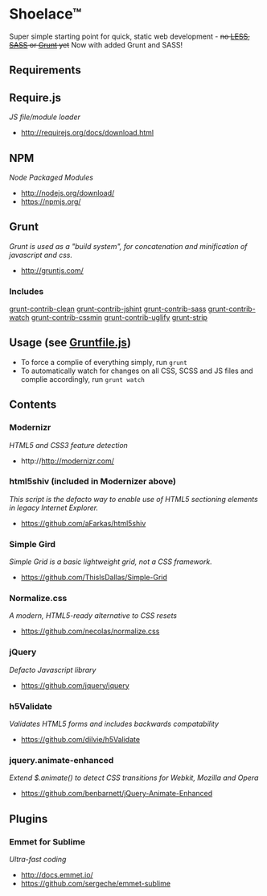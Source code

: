 Shoelace™
=====

Super simple starting point for quick, static web development - ~~no [LESS](http://lesscss.org/), [SASS](http://sass-lang.com/) or [Grunt](http://gruntjs.com/) yet~~ Now with added Grunt and SASS!

## Requirements

## Require.js
*JS file/module loader*
* http://requirejs.org/docs/download.html

## NPM
*Node Packaged Modules*
* http://nodejs.org/download/
* https://npmjs.org/

## Grunt
*Grunt is used as a "build system", for concatenation and minification of javascript and css.*
* http://gruntjs.com/

### Includes
[grunt-contrib-clean](https://github.com/gruntjs/grunt-contrib-clean)
[grunt-contrib-jshint](https://github.com/gruntjs/grunt-contrib-jshint)
[grunt-contrib-sass](https://github.com/gruntjs/grunt-contrib-sass)
[grunt-contrib-watch](https://github.com/gruntjs/grunt-contrib-watch)
[grunt-contrib-cssmin](https://github.com/gruntjs/grunt-contrib-cssmin)
[grunt-contrib-uglify](https://github.com/gruntjs/grunt-contrib-uglify)
[grunt-strip](https://github.com/jsoverson/grunt-strip)

## Usage (see [Gruntfile.js](Gruntfile.js))
* To force a complie of everything simply, run `grunt`
* To automatically watch for changes on all CSS, SCSS and JS files and complie accordingly, run `grunt watch`

## Contents

### Modernizr
*HTML5 and CSS3 feature detection*
* http://http://modernizr.com/

### html5shiv (included in Modernizer above)
*This script is the defacto way to enable use of HTML5 sectioning elements in legacy Internet Explorer.*
* https://github.com/aFarkas/html5shiv

### Simple Gird
*Simple Grid is a basic lightweight grid, not a CSS framework.*
* https://github.com/ThisIsDallas/Simple-Grid

### Normalize.css
*A modern, HTML5-ready alternative to CSS resets*
* https://github.com/necolas/normalize.css

### jQuery
*Defacto Javascript library*
* https://github.com/jquery/jquery

### h5Validate
*Validates HTML5 forms and includes backwards compatability*
* https://github.com/dilvie/h5Validate

### jquery.animate-enhanced
*Extend $.animate() to detect CSS transitions for Webkit, Mozilla and Opera*
* https://github.com/benbarnett/jQuery-Animate-Enhanced

## Plugins

### Emmet for Sublime
*Ultra-fast coding*
* http://docs.emmet.io/
* https://github.com/sergeche/emmet-sublime